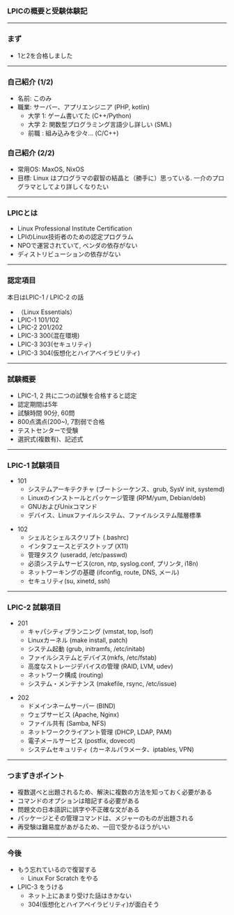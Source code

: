 ### LPICの概要と受験体験記

---

### まず

- 1と2を合格しました

---

### 自己紹介 (1/2)

- 名前: このみ
- 職業: サーバー、アプリエンジニア (PHP, kotlin)
    - 大学 1: ゲーム書いてた (C++/Python)
    - 大学 2: 関数型プログラミング言語少し詳しい (SML)
    - 前職  : 組み込みを少々... (C/C++)

>>>

### 自己紹介 (2/2)

- 常用OS: MaxOS, NixOS
- 目標: Linux はプログラマの叡智の結晶と（勝手に）思っている. 一介のプログラマとしてより詳しくなりたい

---


### LPICとは

- Linux Professional Institute Certification
- LPIのLinux技術者のための認定プログラム
- NPOで運営されていて, ベンダの依存がない
- ディストリビューションの依存がない

---

### 認定項目

本日はLPIC-1 / LPIC-2 の話

- （Linux Essentials）
- LPIC-1 101/102
- LPIC-2 201/202
- LPIC-3 300(混在環境)
- LPIC-3 303(セキュリティ)
- LPIC-3 304(仮想化とハイアベイラビリティ)

---

### 試験概要

- LPIC-1, 2 共に二つの試験を合格すると認定
- 認定期間は5年
- 試験時間 90分, 60問
- 800点満点(200~), 7割弱で合格
- テストセンターで受験
- 選択式(複数有)、記述式

---

### LPIC-1 試験項目

- 101
  - システムアーキテクチャ (ブートシーケンス、grub, SysV init, systemd)
  - Linuxのインストールとパッケージ管理 (RPM/yum, Debian/deb)
  - GNUおよびUnixコマンド
  - デバイス、Linuxファイルシステム、ファイルシステム階層標準

>>>

- 102
  - シェルとシェルスクリプト (.bashrc)
  - インタフェースとデスクトップ (X11)
  - 管理タスク (useradd, /etc/passwd)
  - 必須システムサービス(cron, ntp, syslog.conf, プリンタ, i18n)
  - ネットワーキングの基礎 (ifconfig, route, DNS, メール)
  - セキュリティ(su, xinetd, ssh)

---

### LPIC-2 試験項目

- 201
  - キャパシティプランニング (vmstat, top, lsof)
  - Linuxカーネル (make install, patch)
  - システム起動 (grub, initramfs, /etc/initab)
  - ファイルシステムとデバイス(mkfs, /etc/fstab)
  - 高度なストレージデバイスの管理 (RAID, LVM, udev)
  - ネットワーク構成 (routing)
  - システム・メンテナンス (makefile, rsync, /etc/issue)

>>>

- 202
  - ドメインネームサーバー (BIND)
  - ウェブサービス (Apache, Nginx)
  - ファイル共有 (Samba, NFS)
  - ネットワーククライアント管理 (DHCP, LDAP, PAM)
  - 電子メールサービス (postfix, dovecot)
  - システムセキュリティ (カーネルパラメータ、iptables, VPN)

---

### つまずきポイント

- 複数選べと出題されるため、解決に複数の方法を知っておく必要がある
- コマンドのオプションは暗記する必要がある
- 問題文の日本語訳に誤字や不正確な文がある
- パッケージとその管理コマンドは、メジャーのものが出題される
- 再受験は難易度があがるため、一回で受かるほうがいい

---

### 今後

- もう忘れているので復習する
  - Linux For Scratch をやる
- LPIC-3 をうける
  - ネット上にあまり受けた話はきかない
  - 304(仮想化とハイアベイラビリティ)が面白そう
